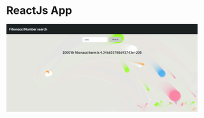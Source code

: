 # ReactJs App
![ReactJs App](https://github.com/pritamp17/N-th-term-of-Fibonacci-series/blob/main/Screenshot%202021-05-30%20195130.png)


